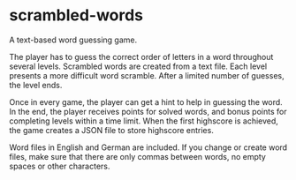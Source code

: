 # scrambled-words
A text-based word guessing game.

The player has to guess the correct order of letters in a word
throughout several levels. Scrambled words are created from a text
file. Each level presents a more difficult word scramble. After a
limited number of guesses, the level ends.

Once in every game, the player can get a hint to help in guessing the
word. In the end, the player receives points for solved words, and
bonus points for completing levels within a time limit. When the first
highscore is achieved, the game creates a JSON file to store highscore
entries.

Word files in English and German are included. If you change or create
word files, make sure that there are only commas between words, no
empty spaces or other characters.
